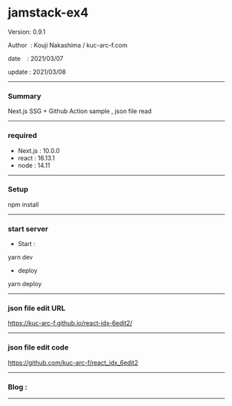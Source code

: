 # jamstack-ex4

 Version: 0.9.1

 Author  : Kouji Nakashima / kuc-arc-f.com

 date    : 2021/03/07

 update  : 2021/03/08 

***
### Summary

Next.js SSG + Github Action sample , json file read

***
### required

* Next.js : 10.0.0
* react : 16.13.1
* node : 14.11

***
### Setup

npm install

***
### start server
* Start :

yarn dev

* deploy

yarn deploy


***
### json file edit URL

https://kuc-arc-f.github.io/react-idx-6edit2/


***
### json file edit code

https://github.com/kuc-arc-f/react_idx_6edit2

***
### Blog : 

***

